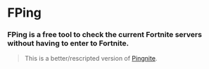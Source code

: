 # FPing
### FPing is a free tool to check the current Fortnite servers without having to enter to Fortnite.

> This is a better/rescripted version of [Pingnite](https://github.com/vrkx/Pingnite).

